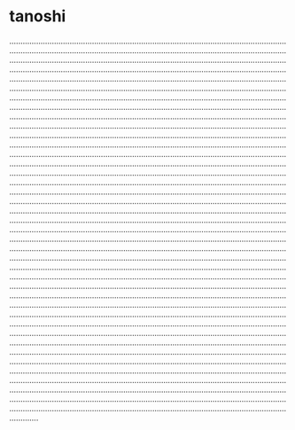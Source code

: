 # tanoshi
.............................................................................................................................................................................................................................................................................................................................................................................................................................................................................................................................................................................................................................................................................................................................................................................................................................................................................................................................................................................................................................................................................................................................................................................................................................................................................................................................................................................................................................................................................................................................................................................................................................................................................................................................................................................................................................................................................................................................................................................................................................................................................................................................................................................................................................................................................................................................................................................................................................................................................................................................................................................................................................................................................................................................................................................................................................................................................................................................................................................................................................................................................................................................................................................................................................................................................................................................................................................................................................................................................................................................................................................................................................................................................................................................................................................................................................................................................................................................................................................................................................................................................................................................................................................................................................................................................................................................................................................................................................................................................................................................................................................................................................................................................................................................................................................................................................................................................................................................................................................................................................................................................................................................................................................